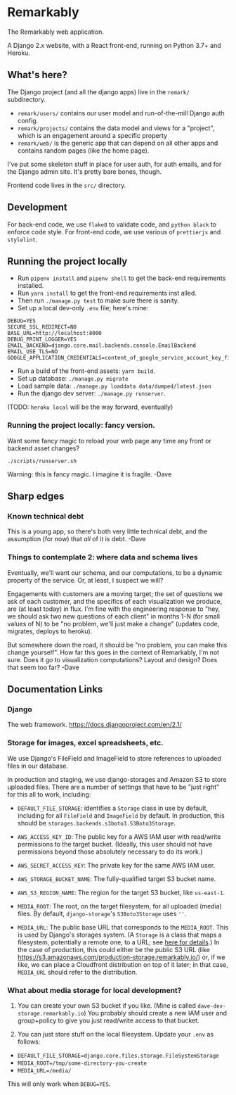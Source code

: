 # Remarkably

The Remarkably web application.

A Django 2.x website, with a React front-end, running on Python 3.7+ and Heroku.

## What's here?

The Django project (and all the django apps) live in the `remark/` subdirectory.

- `remark/users/` contains our user model and run-of-the-mill Django auth config.
- `remark/projects/` contains the data model and views for a "project", which is an engagement around a specific property
- `remark/web/` is the generic app that can depend on all other apps and contains random pages (like the home page).

I've put some skeleton stuff in place for user auth, for auth emails, and for the Django admin site. It's pretty bare bones, though.

Frontend code lives in the `src/` directory.

## Development

For back-end code, we use `flake8` to validate code, and `python black` to enforce code style. For front-end code, we use various of `prettierjs` and `stylelint`.

## Running the project locally

- Run `pipenv install` and `pipenv shell` to get the back-end requirements installed.
- Run `yarn install` to get the front-end requirements inst alled.
- Then run `./manage.py test` to make sure there is sanity.
- Set up a local dev-only `.env` file; here's mine:

```
DEBUG=YES
SECURE_SSL_REDIRECT=NO
BASE_URL=http://localhost:8000
DEBUG_PRINT_LOGGER=YES
EMAIL_BACKEND=django.core.mail.backends.console.EmailBackend
EMAIL_USE_TLS=NO
GOOGLE_APPLICATION_CREDENTIALS=content_of_google_service_account_key_file
```

- Run a build of the front-end assets: `yarn build`.
- Set up database: `./manage.py migrate`
- Load sample data: `./manage.py loaddata data/dumped/latest.json`
- Run the django dev server: `./manage.py runserver`.

(TODO: `heroku local` will be the way forward, eventually)

### Running the project locally: fancy version.

Want some fancy magic to reload your web page any time any front or backend asset changes?

`./scripts/runserver.sh`

Warning: this is fancy magic. I imagine it is fragile. -Dave

## Sharp edges

### Known technical debt

This is a young app, so there's both very little technical debt, and the assumption (for now) that _all_ of it is debt. -Dave

### Things to contemplate 2: where data and schema lives

Eventually, we'll want our schema, and our computations, to be a dynamic property of the service. Or, at least, I suspect we will?

Engagements with customers are a moving target; the set of questions we ask of each customer, and the specifics of each visualization we produce, are (at least today) in flux. I'm fine with the engineering response to "hey, we should ask two new questions of each client" in months 1-N (for small values of N) to be "no problem, we'll just make a change" (updates code, migrates, deploys to heroku).

But somewhere down the road, it should be "no problem, you can make this change yourself". How far this goes in the context of Remarkably, I'm not sure. Does it go to visualization computations? Layout and design? Does that seem too far? -Dave

## Documentation Links

### Django

The web framework.
https://docs.djangoproject.com/en/2.1/

### Storage for images, excel spreadsheets, etc.

We use Django's FileField and ImageField to store references to uploaded files in our database.

In production and staging, we use django-storages and Amazon S3 to store uploaded files. There are a number of settings that have to be "just right" for this all to work, including:

- `DEFAULT_FILE_STORAGE`: identifies a `Storage` class in use by default, including for all `FileField` and `ImageField` by default. In production, this should be `storages.backends.s3boto3.S3Boto3Storage`.

- `AWS_ACCESS_KEY_ID`: The public key for a AWS IAM user with read/write permissions to the target bucket. (Ideally, this user should not have permissions beyond those absolutely necessary to do its work.)

- `AWS_SECRET_ACCESS_KEY`: The private key for the same AWS IAM user.

- `AWS_STORAGE_BUCKET_NAME`: The fully-qualified target S3 bucket name.

- `AWS_S3_REGION_NAME`: The region for the target S3 bucket, like `us-east-1`.

- `MEDIA_ROOT`: The root, on the target filesystem, for all uploaded (media) files. By default, `django-storage`'s `S3Boto3Storage` uses `''`.

- `MEDIA_URL`: The public base URL that corresponds to the `MEDIA_ROOT`. This is used by Django's storages system. (A `Storage` is a class that maps a filesystem, potentially a remote one, to a URL; see [here for details](https://davepeck.org/2015/02/06/django-storage-minutia/).) In the case of production, this could either be the public S3 URL (like https://s3.amazonaws.com/production-storage.remarkably.io/) or, if we like, we can place a Cloudfront distribution on top of it later; in that case, `MEDIA_URL` should refer to the distribution.

### What about media storage for local development?

1. You can create your own S3 bucket if you like. (Mine is called `dave-dev-storage.remarkably.io`) You probably should create a new IAM user and group+policy to give you just read/write access to that bucket.

2. You can just store stuff on the local filesystem. Update your `.env` as follows:

- `DEFAULT_FILE_STORAGE=django.core.files.storage.FileSystemStorage`
- `MEDIA_ROOT=/tmp/some-directory-you-create`
- `MEDIA_URL=/media/`

This will only work when `DEBUG=YES`.
